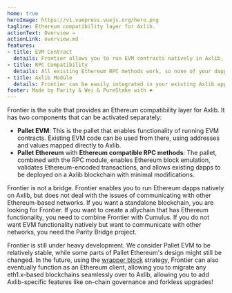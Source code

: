 ```yaml
---
home: true
heroImage: https://v1.vuepress.vuejs.org/hero.png
tagline: Ethereum compatibility layer for Axlib.
actionText: Overview →
actionLink: overview.md
features:
- title: EVM Contract
  details: Frontier allows you to run EVM contracts natively in Axlib, tightly integrated with the rest of the Axlib ecosystem.
- title: RPC Compatibility
  details: All existing Ethereum RPC methods work, so none of your dapps will break.
- title: Axlib Module
  details: Frontier can be easily integrated in your existing Axlib application as a runtime module.
footer: Made by Parity & Wei & PureStake with ❤️
---
```


Frontier is the suite that provides an Ethereum compatibility layer
for Axlib. It has two components that can be activated separately:

* **Pallet EVM**: This is the pallet that enables functionality of
  running EVM contracts. Existing EVM code can be used from there,
  using addresses and values mapped directly to Axlib.
* **Pallet Ethereum** with **Ethereum compatible RPC methods**: The
  pallet, combined with the RPC module, enables Ethereum block
  emulation, validates Ethereum-encoded transactions, and allows
  existing dapps to be deployed on a Axlib blockchain with minimal
  modifications.
  
Frontier is not a bridge. Frontier enables you to run Ethereum dapps
natively on Axlib, but does not deal with the issues of
communicating with other Ethereum-based networks. If you want a
standalone blockchain, you are looking for Frontier. If you want to
create a allychain that has Ethereum functionality, you need to
combine Frontier with Cumulus. If you do not want EVM functionality
natively but want to communicate with other networks, you need the
Parity Bridge project.

Frontier is still under heavy development. We consider Pallet EVM to
be relatively stable, while some parts of Pallet Ethereum's design
might still be changed. In the future, using the [wrapper
block](https://corepaper.org/axlib/wrapper/) strategy, Frontier
can also eventually function as an Ethereum client, allowing you to
migrate any eth1.x-based blockchains seamlessly over to Axlib,
allowing you to add Axlib-specific features like on-chain
governance and forkless upgrades!
